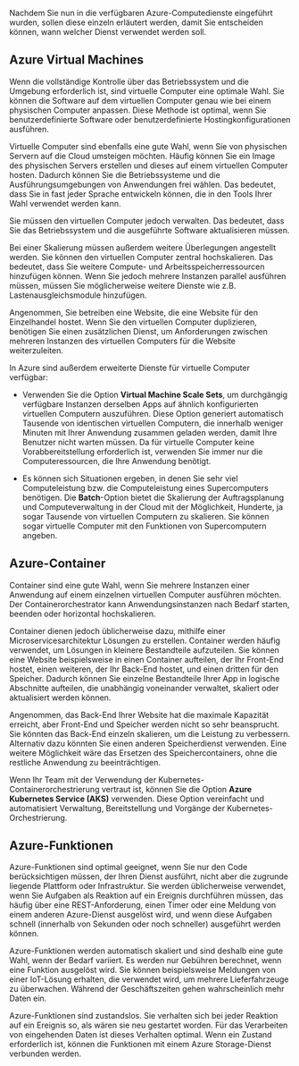 Nachdem Sie nun in die verfügbaren Azure-Computedienste eingeführt wurden, sollen diese einzeln erläutert werden, damit Sie entscheiden können, wann welcher Dienst verwendet werden soll.

## <a name="azure-virtual-machines"></a>Azure Virtual Machines

Wenn die vollständige Kontrolle über das Betriebssystem und die Umgebung erforderlich ist, sind virtuelle Computer eine optimale Wahl. Sie können die Software auf dem virtuellen Computer genau wie bei einem physischen Computer anpassen. Diese Methode ist optimal, wenn Sie benutzerdefinierte Software oder benutzerdefinierte Hostingkonfigurationen ausführen.

Virtuelle Computer sind ebenfalls eine gute Wahl, wenn Sie von physischen Servern auf die Cloud umsteigen möchten. Häufig können Sie ein Image des physischen Servers erstellen und dieses auf einem virtuellen Computer hosten. Dadurch können Sie die Betriebssysteme und die Ausführungsumgebungen von Anwendungen frei wählen. Das bedeutet, dass Sie in fast jeder Sprache entwickeln können, die in den Tools Ihrer Wahl verwendet werden kann.

Sie müssen den virtuellen Computer jedoch verwalten. Das bedeutet, dass Sie das Betriebssystem und die ausgeführte Software aktualisieren müssen. 

Bei einer Skalierung müssen außerdem weitere Überlegungen angestellt werden. Sie können den virtuellen Computer zentral hochskalieren. Das bedeutet, dass Sie weitere Compute- und Arbeitsspeicherressourcen hinzufügen können. Wenn Sie jedoch mehrere Instanzen parallel ausführen müssen, müssen Sie möglicherweise weitere Dienste wie z.B. Lastenausgleichsmodule hinzufügen.

Angenommen, Sie betreiben eine Website, die eine Website für den Einzelhandel hostet. Wenn Sie den virtuellen Computer duplizieren, benötigen Sie einen zusätzlichen Dienst, um Anforderungen zwischen mehreren Instanzen des virtuellen Computers für die Website weiterzuleiten.

In Azure sind außerdem erweiterte Dienste für virtuelle Computer verfügbar:

* Verwenden Sie die Option **Virtual Machine Scale Sets**, um durchgängig verfügbare Instanzen derselben Apps auf ähnlich konfigurierten virtuellen Computern auszuführen. Diese Option generiert automatisch Tausende von identischen virtuellen Computern, die innerhalb weniger Minuten mit Ihrer Anwendung zusammen geladen werden, damit Ihre Benutzer nicht warten müssen. Da für virtuelle Computer keine Vorabbereitstellung erforderlich ist, verwenden Sie immer nur die Computeressourcen, die Ihre Anwendung benötigt.

* Es können sich Situationen ergeben, in denen Sie sehr viel Computeleistung bzw. die Computeleistung eines Supercomputers benötigen. Die **Batch**-Option bietet die Skalierung der Auftragsplanung und Computeverwaltung in der Cloud mit der Möglichkeit, Hunderte, ja sogar Tausende von virtuellen Computern zu skalieren. Sie können sogar virtuelle Computer mit den Funktionen von Supercomputern angeben.

## <a name="azure-containers"></a>Azure-Container

Container sind eine gute Wahl, wenn Sie mehrere Instanzen einer Anwendung auf einem einzelnen virtuellen Computer ausführen möchten. Der Containerorchestrator kann Anwendungsinstanzen nach Bedarf starten, beenden oder horizontal hochskalieren.

Container dienen jedoch üblicherweise dazu, mithilfe einer Microservicesarchitektur Lösungen zu erstellen. Container werden häufig verwendet, um Lösungen in kleinere Bestandteile aufzuteilen. Sie können eine Website beispielsweise in einen Container aufteilen, der Ihr Front-End hostet, einen weiteren, der Ihr Back-End hostet, und einen dritten für den Speicher. Dadurch können Sie einzelne Bestandteile Ihrer App in logische Abschnitte aufteilen, die unabhängig voneinander verwaltet, skaliert oder aktualisiert werden können.

Angenommen, das Back-End Ihrer Website hat die maximale Kapazität erreicht, aber Front-End und Speicher werden nicht so sehr beansprucht. Sie könnten das Back-End einzeln skalieren, um die Leistung zu verbessern. Alternativ dazu könnten Sie einen anderen Speicherdienst verwenden. Eine weitere Möglichkeit wäre das Ersetzen des Speichercontainers, ohne die restliche Anwendung zu beeinträchtigen.

 Wenn Ihr Team mit der Verwendung der Kubernetes-Containerorchestrierung vertraut ist, können Sie die Option **Azure Kubernetes Service (AKS)** verwenden. Diese Option vereinfacht und automatisiert Verwaltung, Bereitstellung und Vorgänge der Kubernetes-Orchestrierung.

## <a name="azure-functions"></a>Azure-Funktionen

Azure-Funktionen sind optimal geeignet, wenn Sie nur den Code berücksichtigen müssen, der Ihren Dienst ausführt, nicht aber die zugrunde liegende Plattform oder Infrastruktur. Sie werden üblicherweise verwendet, wenn Sie Aufgaben als Reaktion auf ein Ereignis durchführen müssen, das häufig über eine REST-Anforderung, einen Timer oder eine Meldung von einem anderen Azure-Dienst ausgelöst wird, und wenn diese Aufgaben schnell (innerhalb von Sekunden oder noch schneller) ausgeführt werden können.

Azure-Funktionen werden automatisch skaliert und sind deshalb eine gute Wahl, wenn der Bedarf variiert. Es werden nur Gebühren berechnet, wenn eine Funktion ausgelöst wird. Sie können beispielsweise Meldungen von einer IoT-Lösung erhalten, die verwendet wird, um mehrere Lieferfahrzeuge zu überwachen. Während der Geschäftszeiten gehen wahrscheinlich mehr Daten ein.

Azure-Funktionen sind zustandslos. Sie verhalten sich bei jeder Reaktion auf ein Ereignis so, als wären sie neu gestartet worden. Für das Verarbeiten von eingehenden Daten ist dieses Verhalten optimal. Wenn ein Zustand erforderlich ist, können die Funktionen mit einem Azure Storage-Dienst verbunden werden.
